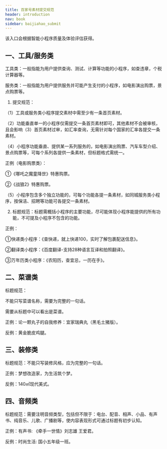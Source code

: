```yaml
---
title: 百家号素材提交规范
header: introduction
nav: book
sidebar: baijiahao_submit
---
```


 
 

该入口会根据智能小程序质量及体验评估获得。

 

## 一、工具/服务类 

工具类：一般指能为用户提供查询、测试、计算等功能的小程序，如查违章，个税计算器等。

服务类：一般指能为用户提供服务并可能产生支付的小程序，如电影演出购票，景点购票等。

1. 提交规范：

（1）工具或服务类小程序提交素材中需至少有一条首页素材。

（2）功能垂直单一的小程序仅需提交一条首页素材即可，其他素材不会被审核，且会影响（3）首页素材过审，如汇率查询，无需针对每个国家的汇率各提交一条素材。

（4）小程序功能垂直、提供某一系列服务的，如电影演出购票、汽车车型介绍、景点购票等，可每个系列各提供一条素材，但标题格式需统一。

正例（电影购票类）：

①《哪吒之魔童降世》特惠购票。

②《战狼2》特惠购票。

（5）小程序包含多个独立功能的，可每个功能各提一条素材，如同城服务类小程序，按保洁、招聘等功能可各提交一条素材。

2. 标题规范：标题需概括小程序的主要功能，尽可能体现小程序能提供的所有功能，不可提及小程序不包含的功能。

正例：

①快递类小程序：《查快递，就上快递100，实时了解包裹配送信息》。

②翻译类小程序：《百度翻译-支持28种语言互译和拍照翻译》。

③万年历类小程序：《农阳历，查宜忌，一历在手》。

## 二、菜谱类 

标题规范：

不能只写菜谱名称，需要为完整的一句话。

需要从标题中可以看出是菜谱。

正例：论一颗丸子的自我修养：宜家瑞典丸（黑毛土猪版）。

反例：黄金脆皮鸡腿。

## 三、装修类 

标题规范：不能只写装修风格，应为完整的一句话。

正例：梦想改造家，为生活筑个梦。

反例：140㎡现代美式。

## 四、音频类 

标题规范：需要注明音频类型，包括但不限于：电台、配音、相声、小品、有声书、纯音乐、儿歌、广播剧等，使内容表现形式可通过标题有初步认知。

正例：有声书: 《牵手一世情》刘志雄 王爱君。

反例：时尚生活: 国小五年级一班。